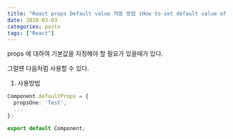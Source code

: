 ```yaml
---
title: "React props Default value 적용 방법 (How to set default value of props React JS)"
date: 2020-03-03
categories: posts
tags: ["React"]
---
```


props 에 대하여 기본값을 지정해야 할 필요가 있을때가 있다.

그럴떈 다음처럼 사용할 수 있다.

1. 사용방법

```ts
Component.defaultProps = {
  propsOne: 'Test',
  ...
};

export default Component;
```